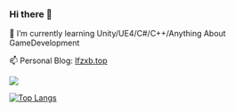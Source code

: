 ### Hi there 👋

🌱 I’m currently learning Unity/UE4/C#/C++/Anything About GameDevelopment

📫 Personal Blog: [lfzxb.top](https://www.lfzxb.top) 

![](https://github-readme-stats.vercel.app/api?username=wqaetly&theme=dark)

[![Top Langs](https://github-readme-stats.vercel.app/api/top-langs/?username=wqaetly&theme=dark)](https://github.com/anuraghazra/github-readme-stats)
